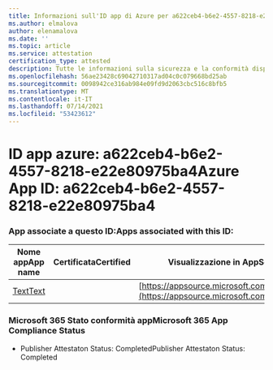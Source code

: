 ```yaml
---
title: Informazioni sull'ID app di Azure per a622ceb4-b6e2-4557-8218-e22e80975ba4
ms.author: elmalova
author: elenamalova
ms.date: ''
ms.topic: article
ms.service: attestation
certification_type: attested
description: Tutte le informazioni sulla sicurezza e la conformità disponibili per a622ceb4-b6e2-4557-8218-e22e80975ba4.
ms.openlocfilehash: 56ae23428c69042710317ad04c0c079668bd25ab
ms.sourcegitcommit: 0098942ce316ab984e09fd9d2063cbc516c8bfb5
ms.translationtype: MT
ms.contentlocale: it-IT
ms.lasthandoff: 07/14/2021
ms.locfileid: "53423612"
---
```

# <a name="azure-app-id-a622ceb4-b6e2-4557-8218-e22e80975ba4"></a><span data-ttu-id="843e8-103">ID app azure: a622ceb4-b6e2-4557-8218-e22e80975ba4</span><span class="sxs-lookup"><span data-stu-id="843e8-103">Azure App ID: a622ceb4-b6e2-4557-8218-e22e80975ba4</span></span>


### <a name="apps-associated-with-this-id"></a><span data-ttu-id="843e8-104">App associate a questo ID:</span><span class="sxs-lookup"><span data-stu-id="843e8-104">Apps associated with this ID:</span></span>
| <span data-ttu-id="843e8-105">**Nome app**</span><span class="sxs-lookup"><span data-stu-id="843e8-105">**App name**</span></span> | <span data-ttu-id="843e8-106">**Certificata**</span><span class="sxs-lookup"><span data-stu-id="843e8-106">**Certified**</span></span> | <span data-ttu-id="843e8-107">**Visualizzazione in AppSource**</span><span class="sxs-lookup"><span data-stu-id="843e8-107">**View in AppSource**</span></span> |
|-|-|-|
| [<span data-ttu-id="843e8-108">Text</span><span class="sxs-lookup"><span data-stu-id="843e8-108">Text</span></span>](https://docs.microsoft.com/en-us/microsoft-365-app-certification/forward/WA200000383) |  | [https://appsource.microsoft.com/product/office/WA200000383](https://appsource.microsoft.com/product/office/WA200000383) |

### <a name="microsoft-365-app-compliance-status"></a><span data-ttu-id="843e8-109">Microsoft 365 Stato conformità app</span><span class="sxs-lookup"><span data-stu-id="843e8-109">Microsoft 365 App Compliance Status</span></span>
- <span data-ttu-id="843e8-110">Publisher Attestaton Status: Completed</span><span class="sxs-lookup"><span data-stu-id="843e8-110">Publisher Attestaton Status: Completed</span></span>
